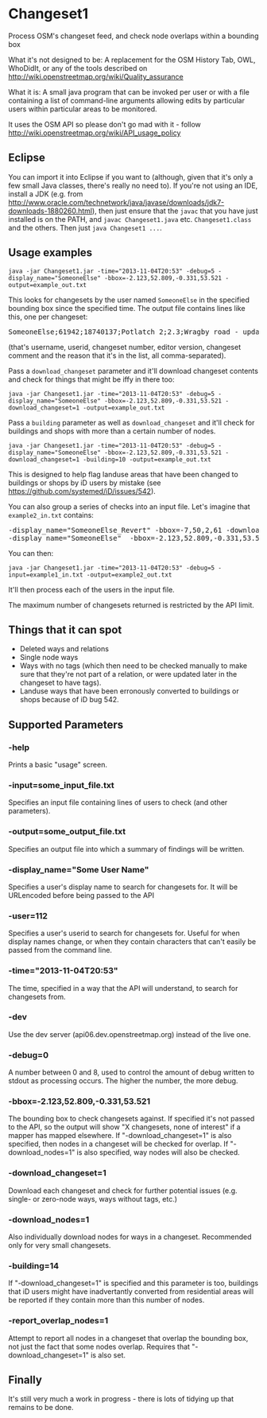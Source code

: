 Changeset1
==========
Process OSM's changeset feed, and check node overlaps within a bounding box

What it's not designed to be:
A replacement for the OSM History Tab, OWL, WhoDidIt, or any of the tools described on http://wiki.openstreetmap.org/wiki/Quality_assurance

What it is:
A small java program that can be invoked per user or with a file containing a list of command-line arguments allowing edits by particular users within particular areas to be monitored.

It uses the OSM API so please don't go mad with it - follow http://wiki.openstreetmap.org/wiki/API_usage_policy


Eclipse
-------
You can import it into Eclipse if you want to (although, given that it's only a few small Java classes, there's really no need to).  If you're not using an IDE, install a JDK (e.g. from http://www.oracle.com/technetwork/java/javase/downloads/jdk7-downloads-1880260.html), then just ensure that the `javac` that you have just installed is on the PATH, and `javac Changeset1.java` etc. `Changeset1.class` and the others.  Then just `java Changeset1 ...`. 


Usage examples
--------------
    java -jar Changeset1.jar -time="2013-11-04T20:53" -debug=5 -display_name="SomeoneElse" -bbox=-2.123,52.809,-0.331,53.521 -output=example_out.txt

This looks for changesets by the user named `SomeoneElse` in the specified bounding box since the specified time.  The output file contains lines like this, one per changeset:

<pre>
SomeoneElse;61942;18740137;Potlatch 2;2.3;Wragby road - updated lanes where I'd miscounted.;Changeset: bbox overlaps
</pre>

(that's username, userid, changeset number, editor version, changeset comment and the reason that it's in the list, all comma-separated).

Pass a `download_changeset` parameter and it'll download changeset contents and check for things that might be iffy in there too:

    java -jar Changeset1.jar -time="2013-11-04T20:53" -debug=5 -display_name="SomeoneElse" -bbox=-2.123,52.809,-0.331,53.521 -download_changeset=1 -output=example_out.txt


Pass a `building` parameter as well as `download_changeset` and it'll check for buildings and shops with more than a certain number of nodes.

    java -jar Changeset1.jar -time="2013-11-04T20:53" -debug=5 -display_name="SomeoneElse" -bbox=-2.123,52.809,-0.331,53.521 -download_changeset=1 -building=10 -output=example_out.txt

This is designed to help flag landuse areas that have been changed to buildings or shops by iD users by mistake (see https://github.com/systemed/iD/issues/542).


You can also group a series of checks into an input file.  Let's imagine that `example2_in.txt` contains:

<pre>
-display_name="SomeoneElse_Revert" -bbox=-7,50,2,61 -download_changeset=1
-display_name="SomeoneElse"  -bbox=-2.123,52.809,-0.331,53.521 -download_changeset=1
</pre>

You can then:

    java -jar Changeset1.jar -time="2013-11-04T20:53" -debug=5 -input=example1_in.txt -output=example2_out.txt

It'll then process each of the users in the input file.

The maximum number of changesets returned is restricted by the API limit.


Things that it can spot
-----------------------
* Deleted ways and relations
* Single node ways
* Ways with no tags (which then need to be checked manually to make sure that they're not part of a relation, or were updated later in the changeset to have tags).
* Landuse ways that have been erronously converted to buildings or shops because of iD bug 542.


Supported Parameters
---------------------
### -help  
Prints a basic "usage" screen.

### -input=some_input_file.txt
Specifies an input file containing lines of users to check (and other parameters).

### -output=some_output_file.txt
Specifies an output file into which a summary of findings will be written.

### -display_name="Some User Name"
Specifies a user's display name to search for changesets for.  It will be URLencoded before being passed to the API

### -user=112
Specifies a user's userid to search for changesets for.  Useful for when display names change, or when they contain characters that can't easily be passed from the command line.

### -time="2013-11-04T20:53"
The time, specified in a way that the API will understand, to search for changesets from.

### -dev
Use the dev server (api06.dev.openstreetmap.org) instead of the live one.
 
### -debug=0
A number between 0 and 8, used to control the amount of debug written to stdout as processing occurs.  The higher the number, the more debug.

### -bbox=-2.123,52.809,-0.331,53.521
The bounding box to check changesets against.  If specified it's not passed to the API, so the output will show "X changesets, none of interest" if a mapper has mapped elsewhere.  If "-download_changeset=1" is also specified, then nodes in a changeset will be checked for overlap.  If "-download_nodes=1" is also specified, way nodes will also be checked.

### -download_changeset=1
Download each changeset and check for further potential issues (e.g. single- or zero-node ways, ways without tags, etc.) 

### -download_nodes=1
Also individually download nodes for ways in a changeset.  Recommended only for very small changesets.
 
### -building=14
If "-download_changeset=1" is specified and this parameter is too, buildings that iD users might have inadvertantly converted from residential areas will be reported if they contain more than this number of nodes. 

### -report_overlap_nodes=1
Attempt to report all nodes in a changeset that overlap the bounding box, not just the fact that some nodes overlap.  Requires that "-download_changeset=1" is also set.


Finally
-------
It's still very much a work in progress - there is lots of tidying up that remains to be done.
